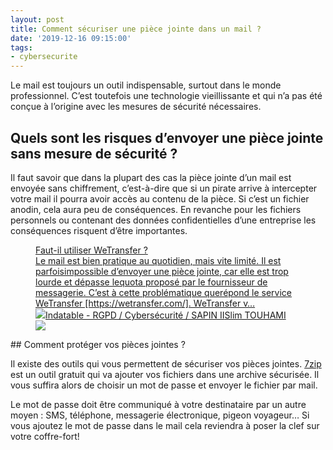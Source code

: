 ```yaml
---
layout: post
title: Comment sécuriser une pièce jointe dans un mail ?
date: '2019-12-16 09:15:00'
tags:
- cybersecurite
---
```


Le mail est toujours un outil indispensable, surtout dans le monde professionnel. C’est toutefois une technologie vieillissante et qui n’a pas été conçue à l’origine avec les mesures de sécurité nécessaires.

## Quels sont les risques d’envoyer une pièce jointe sans mesure de sécurité ?

Il faut savoir que dans la plupart des cas la pièce jointe d’un mail est envoyée sans chiffrement, c’est-à-dire que si un pirate arrive à intercepter votre mail il pourra avoir accès au contenu de la pièce. Si c’est un fichier anodin, cela aura peu de conséquences. En revanche pour les fichiers personnels ou contenant des données confidentielles d’une entreprise les conséquences risquent d’être importantes.

<figure class="kg-card kg-bookmark-card"><a class="kg-bookmark-container" href=" __GHOST_URL__ /blog/faut-il-utiliser-wetransfer/"><div class="kg-bookmark-content">
<div class="kg-bookmark-title">Faut-il utiliser WeTransfer ?</div>
<div class="kg-bookmark-description">Le mail est bien pratique au quotidien, mais vite limité. Il est parfoisimpossible d’envoyer une pièce jointe, car elle est trop lourde et dépasse lequota proposé par le fournisseur de messagerie. C’est à cette problématique querépond le service WeTransfer [https://wetransfer.com/]. WeTransfer v…</div>
<div class="kg-bookmark-metadata">
<img class="kg-bookmark-icon" src=" __GHOST_URL__ /favicon.png"><span class="kg-bookmark-author">Indatable - RGPD / Cybersécurité / SAPIN II</span><span class="kg-bookmark-publisher">Slim TOUHAMI</span>
</div>
</div>
<div class="kg-bookmark-thumbnail"><img src=" __GHOST_URL__ /content/images/2021/02/cybersecurite-wetransfer-alternative-min.jpg"></div></a></figure>
## Comment protéger vos pièces jointes ?

Il existe des outils qui vous permettent de sécuriser vos pièces jointes. [7zip](https://www.7-zip.org/) est un outil gratuit qui va ajouter vos fichiers dans une archive sécurisée. Il vous suffira alors de choisir un mot de passe et envoyer le fichier par mail.

Le mot de passe doit être communiqué à votre destinataire par un autre moyen : SMS, téléphone, messagerie électronique, pigeon voyageur… Si vous ajoutez le mot de passe dans le mail cela reviendra à poser la clef sur votre coffre-fort!

